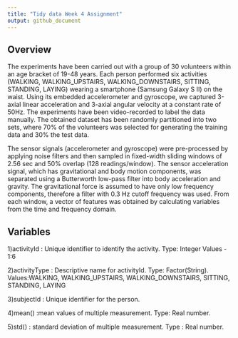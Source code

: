 ```yaml
---
title: "Tidy data Week 4 Assignment"
output: github_document
---
```



## Overview
The experiments have been carried out with a group of 30 volunteers within an age bracket of 19-48 years. Each person performed six activities (WALKING, WALKING_UPSTAIRS, WALKING_DOWNSTAIRS, SITTING, STANDING, LAYING) wearing a smartphone (Samsung Galaxy S II) on the waist. Using its embedded accelerometer and gyroscope, we captured 3-axial linear acceleration and 3-axial angular velocity at a constant rate of 50Hz. The experiments have been video-recorded to label the data manually. The obtained dataset has been randomly partitioned into two sets, where 70% of the volunteers was selected for generating the training data and 30% the test data. 

The sensor signals (accelerometer and gyroscope) were pre-processed by applying noise filters and then sampled in fixed-width sliding windows of 2.56 sec and 50% overlap (128 readings/window). The sensor acceleration signal, which has gravitational and body motion components, was separated using a Butterworth low-pass filter into body acceleration and gravity. The gravitational force is assumed to have only low frequency components, therefore a filter with 0.3 Hz cutoff frequency was used. From each window, a vector of features was obtained by calculating variables from the time and frequency domain.

## Variables

  1)activityId : Unique identifier to identify the activity. Type: Integer Values - 1:6  
  
  2)activityType : Descriptive name for activityId. Type: Factor(String). Values:WALKING, WALKING_UPSTAIRS, WALKING_DOWNSTAIRS, SITTING, STANDING, LAYING
  
  3)subjectId : Unique identifier for the person.
  
  4)mean() :mean values of multiple measurement. Type: Real number.
  
  5)std() : standard deviation of multiple measurement. Type : Real number.
